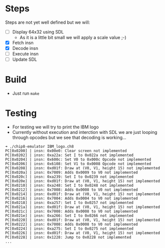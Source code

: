 # Steps

Steps are not yet well defined but we will:
- [ ] Display 64x32 using SDL
  - As it is a little bit small we will apply a scale value ;-)
- [x] Fetch insn
- [x] Decode insn
- [ ] Execute insn
- [ ] Update SDL

# Build

- Just run `make`

# Testing

- For testing we will try to print the IBM logo
- Currently without execution and interction with SDL we are just looping through opcodes but we see that decoding is working...
```
➜ ./chip8-emulator IBM_logo.ch8 
PC[0x0200] | insn: 0x00e0: Clear screen not implemented
PC[0x0202] | insn: 0xa22a: Set I to 0x022a not implemented
PC[0x0204] | insn: 0x600c: Set V0 to 0x000c Opcode not implemented
PC[0x0206] | insn: 0x6108: Set V1 to 0x0008 Opcode not implemented
PC[0x0208] | insn: 0xd01f: Draw at (V0, V1, height 15) not implemented
PC[0x020a] | insn: 0x7009: Adds 0x0009 to V0 not implemented
PC[0x020c] | insn: 0xa239: Set I to 0x0239 not implemented
PC[0x020e] | insn: 0xd01f: Draw at (V0, V1, height 15) not implemented
PC[0x0210] | insn: 0xa248: Set I to 0x0248 not implemented
PC[0x0212] | insn: 0x7008: Adds 0x0008 to V0 not implemented
PC[0x0214] | insn: 0xd01f: Draw at (V0, V1, height 15) not implemented
PC[0x0216] | insn: 0x7004: Adds 0x0004 to V0 not implemented
PC[0x0218] | insn: 0xa257: Set I to 0x0257 not implemented
PC[0x021a] | insn: 0xd01f: Draw at (V0, V1, height 15) not implemented
PC[0x021c] | insn: 0x7008: Adds 0x0008 to V0 not implemented
PC[0x021e] | insn: 0xa266: Set I to 0x0266 not implemented
PC[0x0220] | insn: 0xd01f: Draw at (V0, V1, height 15) not implemented
PC[0x0222] | insn: 0x7008: Adds 0x0008 to V0 not implemented
PC[0x0224] | insn: 0xa275: Set I to 0x0275 not implemented
PC[0x0226] | insn: 0xd01f: Draw at (V0, V1, height 15) not implemented
PC[0x0228] | insn: 0x1228: Jump to 0x0228 not implemented
...
```
